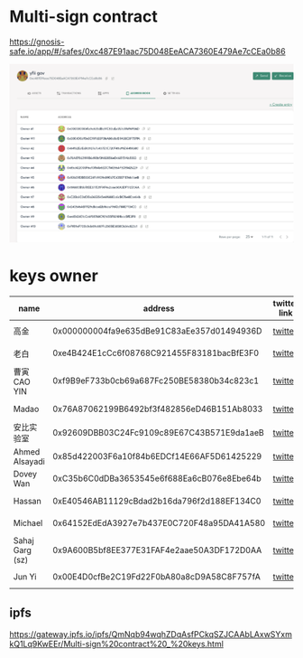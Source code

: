 # Multi-sign contract

https://gnosis-safe.io/app/#/safes/0xc487E91aac75D048EeACA7360E479Ae7cCEa0b86

![](owners.png)


# keys owner

| name                         | address     | twitter link             |sign|
|------------------------------|-------------|--------------------------|----|
| 高金 | 0x000000004fa9e635dBe91C83aEe357d01494936D |  [twitter](https://twitter.com/jin_asac/status/1289452668658671616?s=20)    |[signed message](0x000000004fa9e635dBe91C83aEe357d01494936D.json)   |
| 老白 | 0xe4B424E1cCc6f08768C921455F83181bacBfE3F0 | [twitter](https://twitter.com/BlockExpl0it/status/1289462212986204161?s=20)     | [signed message](0xe4B424E1cCc6f08768C921455F83181bacBfE3F0.json)   |
| 曹寅CAO YIN | 0xf9B9eF733b0cb69a687Fc250BE58380b34c823c1 | [twitter](https://twitter.com/CaoArmand/status/1289460840161148937?s=20)     |  [signed message](0xf9B9eF733b0cb69a687Fc250BE58380b34c823c1.json)   |
| Madao | 0x76A87062199B6492bf3f482856eD46B151Ab8033 | [twitter](https://twitter.com/madao_chris/status/1289462326714748929)     |  [signed message](0x76A87062199B6492bf3f482856eD46B151Ab8033.json)   |
| 安比实验室 | 0x92609DBB03C24Fc9109c89E67C43B571E9da1aeB | [twitter](https://twitter.com/1dot2/status/1289507612384346115)     | [signed message](0x92609DBB03C24Fc9109c89E67C43B571E9da1aeB.json)   |
| Ahmed Alsayadi | 0x85d422003F6a10f84b6EDCf14E66AF5D61425229 | [twitter](https://twitter.com/alsayadii/status/1289464851601821696)     | [signed message](0x85d422003F6a10f84b6EDCf14E66AF5D61425229.json)   |
| Dovey Wan | 0xC35b6C0dDBa3653545e6f688Ea6cB076e8Ebe64b |  [twitter](https://twitter.com/DoveyWan/status/1289479829545316352?s=20)    |  [signed message](0xC35b6C0dDBa3653545e6f688Ea6cB076e8Ebe64b.json)   |
| Hassan | 0xE40546AB11129cBdad2b16da796f2d188EF134C0 |  [twitter](https://twitter.com/selfbanked/status/1289544024919953409?s=20)    | [signed message](0xE40546AB11129cBdad2b16da796f2d188EF134C0.json)   |
| Michael | 0x64152EdEdA3927e7b437E0C720F48a95DA41A580 | [twitter](https://twitter.com/boxmining/status/1289466118034190338?s=20)     | [signed message](0x64152EdEdA3927e7b437E0C720F48a95DA41A580.json)   |
| Sahaj Garg (sz) | 0x9A600B5bf8EE377E31FAF4e2aae50A3DF172D0AA | [twitter](https://twitter.com/szsahaj/status/1289470130921934848)     |   [signed message](0x9A600B5bf8EE377E31FAF4e2aae50A3DF172D0AA.json)   |
| Jun Yi | 0x00E4D0cfBe2C19Fd22F0bA80a8cD9A58C8F757fA |  [twitter](https://twitter.com/LuffytaroX/status/1289465763720359936?s=20)    |  [signed message](0x00E4D0cfBe2C19Fd22F0bA80a8cD9A58C8F757fA.json)   |
 

## ipfs 
https://gateway.ipfs.io/ipfs/QmNqb94wqhZDqAsfPCkqSZJCAAbLAxwSYxmkQ1Lq9KwEEr/Multi-sign%20contract%20_%20keys.html